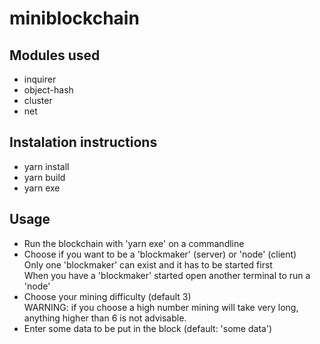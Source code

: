 # miniblockchain

## Modules used
* inquirer
* object-hash
* cluster
* net

## Instalation instructions
* yarn install
* yarn build
* yarn exe

## Usage
* Run the blockchain with 'yarn exe' on a commandline
* Choose if you want to be a 'blockmaker' (server) or 'node' (client) <br>Only one 'blockmaker' can exist and it has to be started first <br>When you have a 'blockmaker' started open another terminal to run a 'node'
* Choose your mining difficulty (default 3) <br>WARNING: if you choose a high number mining will take very long, anything higher than 6 is not advisable.
* Enter some data to be put in the block (default: 'some data') 
